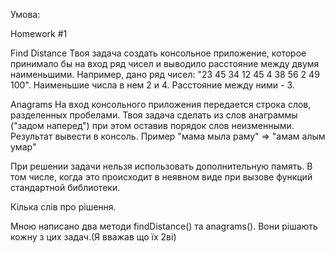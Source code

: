 Умова:

Homework #1

Find Distance
Твоя задача создать консольное приложение, которое принимало бы на вход ряд чисел и выводило расстояние между двумя наименьшими. Например, дано ряд чисел: "23 45 34 12 45 4 38 56 2 49 100". Наименьшие числа в нем 2 и 4. Расстояние между ними - 3.

Anagrams
На вход консольного приложения передается строка слов, разделенных пробелами. Твоя задача сделать из слов анаграммы ("задом наперед") при этом оставив порядок слов неизменными. Результат вывести в консоль. Пример "мама мыла раму" => "амам алым умар"

При решении задачи нельзя использовать дополнительную память. В том числе, когда это происходит в неявном виде при вызове функций стандартной библиотеки.

Кілька слів про рішення.

Мною написано два методи findDistance() та anagrams().
Вони рішають кожну з цих задач.(Я вважав що їх 2ві)
